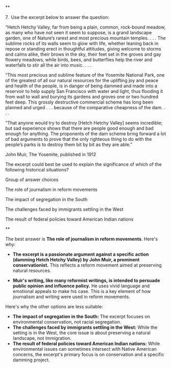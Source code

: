 **

7.  Use the excerpt below to answer the question: 

“Hetch Hetchy Valley, far from being a plain, common, rock-bound meadow, as many who have not seen it seem to suppose, is a grand landscape garden, one of Nature’s rarest and most precious mountain temples. . . . The sublime rocks of its walls seem to glow with life, whether leaning back in repose or standing erect in thoughtful attitudes, giving welcome to storms and calms alike, their brows in the sky, their feet set in the groves and gay flowery meadows, while birds, bees, and butterflies help the river and waterfalls to stir all the air into music. . . .

“This most precious and sublime feature of the Yosemite National Park, one of the greatest of all our natural resources for the uplifting joy and peace and health of the people, is in danger of being dammed and made into a reservoir to help supply San Francisco with water and light, thus flooding it from wall to wall and burying its gardens and groves one or two hundred feet deep. This grossly destructive commercial scheme has long been planned and urged . . . because of the comparative cheapness of the dam. . . .

“That anyone would try to destroy [Hetch Hetchy Valley] seems incredible; but sad experience shows that there are people good enough and bad enough for anything. The proponents of the dam scheme bring forward a lot of bad arguments to prove that the only righteous thing to do with the people’s parks is to destroy them bit by bit as they are able.”

John Muir, The Yosemite, published in 1912

The excerpt could best be used to explain the significance of which of the following historical situations?

Group of answer choices

The role of journalism in reform movements

The impact of segregation in the South

The challenges faced by immigrants settling in the West

The result of federal policies toward American Indian nations

**

The best answer is **The role of journalism in reform movements**. Here's why:

*   **The excerpt is a passionate argument against a specific action (damming Hetch Hetchy Valley) by John Muir, a prominent conservationist.** This reflects a reform movement aimed at preserving natural resources.

*   **Muir's writing, like many reformist writings, is intended to persuade public opinion and influence policy.** He uses vivid language and emotional appeals to make his case. This is a key element of how journalism and writing were used in reform movements.

Here's why the other options are less suitable:

*   **The impact of segregation in the South:** The excerpt focuses on environmental conservation, not racial segregation.
*   **The challenges faced by immigrants settling in the West:** While the setting is in the West, the core issue is about preserving a natural landscape, not immigration.
*   **The result of federal policies toward American Indian nations:** While environmental issues can sometimes intersect with Native American concerns, the excerpt's primary focus is on conservation and a specific damming project.